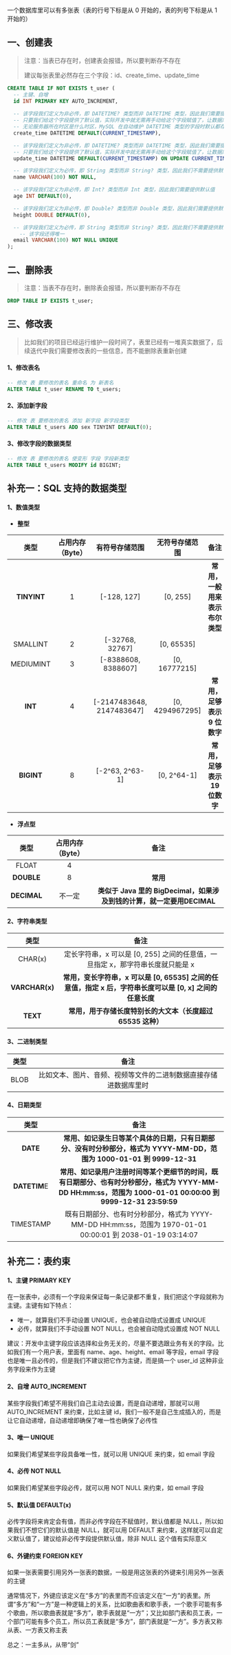 一个数据库里可以有多张表（表的行号下标是从 0 开始的，表的列号下标是从 1 开始的）

## 一、创建表

> 注意：当表已存在时，创建表会报错，所以要判断存不存在
> 
> 建议每张表里必然存在三个字段：id、create_time、update_time

```SQL
CREATE TABLE IF NOT EXISTS t_user (
  -- 主键、自增
  id INT PRIMARY KEY AUTO_INCREMENT,
  
  -- 该字段我们定义为非必传，即 DATETIME? 类型而非 DATETIME 类型，因此我们需要提供默认值——当前时间
  -- 只要我们给这个字段提供了默认值，实际开发中就无需再手动给这个字段赋值了，让数据库自动维护即可
  -- 无论服务器所在时区是什么时区，MySQL 在自动维护 DATETIME 类型的字段时默认都存储的是零时区的时间，所以客户端拿到时间后展示时需要手动转换为各个时区对应的时间展示；当然有些数据库 GUI 工具——如 Navicat ——在展示这些零时区的时间时可能会转换为当前时区的时间展示，这个我们不用管它；总之，通过 SQL 语句读取到的时间和返回给客户端的时间肯定是零时区的
  create_time DATETIME DEFAULT(CURRENT_TIMESTAMP),

  -- 该字段我们定义为非必传，即 DATETIME? 类型而非 DATETIME 类型，因此我们需要提供默认值——当前时间；并且我们设置当更新了某条数据的任意字段时，都用最新的当前时间更新一下该字段
  -- 只要我们给这个字段提供了默认值，实际开发中就无需再手动给这个字段赋值了，让数据库自动维护即可
  update_time DATETIME DEFAULT(CURRENT_TIMESTAMP) ON UPDATE CURRENT_TIMESTAMP

  -- 该字段我们定义为必传，即 String 类型而非 String? 类型，因此我们不需要提供默认值
  name VARCHAR(100) NOT NULL,

  -- 该字段我们定义为非必传，即 Int? 类型而非 Int 类型，因此我们需要提供默认值
  age INT DEFAULT(0),

  -- 该字段我们定义为非必传，即 Double? 类型而非 Double 类型，因此我们需要提供默认值
  height DOUBLE DEFAULT(0),

  -- 该字段我们定义为必传，即 String 类型而非 String? 类型，因此我们不需要提供默认值
	-- 该字段还得唯一
  email VARCHAR(100) NOT NULL UNIQUE
);
```

## 二、删除表

> 注意：当表不存在时，删除表会报错，所以要判断存不存在

```SQL
DROP TABLE IF EXISTS t_user;
```

## 三、修改表

> 比如我们的项目已经运行维护一段时间了，表里已经有一堆真实数据了，后续迭代中我们需要修改表的一些信息，而不能删除表重新创建

#### 1、修改表名

```SQL
-- 修改 表 要修改的表名 重命名 为 新表名
ALTER TABLE t_user RENAME TO t_users;
```

#### 2、添加新字段

```SQL
-- 修改 表 要修改的表名 添加 新字段 新字段类型
ALTER TABLE t_users ADD sex TINYINT DEFAULT(0);
```

#### 3、修改字段的数据类型

```SQL
-- 修改 表 要修改的表名 使变形 字段 字段新类型
ALTER TABLE t_users MODIFY id BIGINT;
```

## 补充一：SQL 支持的数据类型

#### 1、数值类型

- **整型**

|    类型     | 占用内存（Byte） |      有符号存储范围       | 无符号存储范围  |              备注              |
| :---------: | :--------------: | :-----------------------: | :-------------: | :----------------------------: |
| **TINYINT** |        1         |        [-128, 127]        |    [0, 255]     | **常用，一般用来表示布尔类型** |
|  SMALLINT   |        2         |      [-32768, 32767]      |   [0, 65535]    |                                |
|  MEDIUMINT  |        3         |    [-8388608, 8388607]    |  [0, 16777215]  |                                |
|   **INT**   |        4         | [-2147483648, 2147483647] | [0, 4294967295] |  **常用，足够表示 9 位数字**   |
| **BIGINT**  |        8         |      [-2^63, 2^63-1]      |   [0, 2^64-1]   |  **常用，足够表示 19 位数字**  |

- **浮点型**

|    类型     | 占用内存（Byte） |                             备注                             |
| :---------: | :--------------: | :----------------------------------------------------------: |
|    FLOAT    |        4         |                                                              |
| **DOUBLE**  |        8         |                           **常用**                           |
| **DECIMAL** |      不一定      | **类似于 Java 里的 BigDecimal，如果涉及到钱的计算，就一定要用DECIMAL** |

#### 2、字符串类型

|      类型      |                             备注                             |
| :------------: | :----------------------------------------------------------: |
|    CHAR(x)     | 定长字符串，x 可以是 [0, 255] 之间的任意值，一旦指定 x，那字符串长度就只能是 x |
| **VARCHAR(x)** | **常用，变长字符串，x 可以是 [0, 65535] 之间的任意值，指定 x 后，字符串长度可以是 [0, x] 之间的任意长度** |
|    **TEXT**    | **常用，用于存储长度特别长的大文本（长度超过 65535 这种）**  |

#### 3、二进制类型

| 类型 |                             备注                             |
| :--: | :----------------------------------------------------------: |
| BLOB | 比如文本、图片、音频、视频等文件的二进制数据直接存储进数据库里时 |

#### 4、日期类型

|     类型     |                             备注                             |
| :----------: | :----------------------------------------------------------: |
|   **DATE**   | **常用、如记录生日等某个具体的日期，只有日期部分、没有时分秒部分，格式为 YYYY-MM-DD，范围为 1000-01-01 到 9999-12-31** |
| **DATETIM**E | **常用、如记录用户注册时间等某个更细节的时间，既有日期部分、也有时分秒部分，格式为 YYYY-MM-DD HH:mm:ss，范围为 1000-01-01 00:00:00 到 9999-12-31 23:59:59** |
|  TIMESTAMP   | 既有日期部分、也有时分秒部分，格式为 YYYY-MM-DD HH:mm:ss，范围为 1970-01-01 00:00:01 到 2038-01-19 03:14:07 |

## 补充二：表约束

#### 1、主键 PRIMARY KEY

在一张表中，必须有一个字段来保证每一条记录都不重复，我们把这个字段就称为主键。主键有如下特点：

- 唯一，就算我们不手动设置 UNIQUE，也会被自动隐式设置成 UNIQUE
- 必传，就算我们不手动设置 NOT NULL，也会被自动隐式设置成 NOT NULL

建议：开发中主键字段应该选择和业务无关的，尽量不要选跟业务有关的字段。比如我们有一个用户表，里面有 name、age、height、email 等字段，email 字段也是唯一且必传的，但是我们不建议把它作为主键，而是搞一个 user_id 这种非业务字段来作为主键

#### 2、自增 AUTO_INCREMENT

某些字段我们希望不用我们自己主动去设置，而是自动递增，那就可以用 AUTO_INCREMENT 来约束，比如主键 id，我们一般不是自己生成插入的，而是让它自动递增，自动递增即确保了唯一性也确保了必传性

#### 3、唯一 UNIQUE

如果我们希望某些字段具备唯一性，就可以用 UNIQUE 来约束，如 email 字段

#### 4、必传 NOT NULL

如果我们希望某些字段必传，就可以用 NOT NULL 来约束，如 email 字段

#### 5、默认值 DEFAULT(x)

必传字段将来肯定会有值，而非必传字段在不赋值时，默认值都是 NULL，所以如果我们不想它们的默认值是 NULL，就可以用 DEFAULT 来约束，这样就可以自定义默认值了，建议给非必传字段提供默认值，除非 NULL 这个值有实际意义

#### 6、外键约束 FOREIGN KEY

如果一张表需要引用另外一张表的数据，一般是用这张表的外键来引用另外一张表的主键

通常情况下，外键应该定义在“多方”的表里而不应该定义在“一方”的表里。所谓“多方”和“一方”是一种逻辑上的关系，比如歌曲表和歌手表，一个歌手可能有多个歌曲，所以歌曲表就是“多方”，歌手表就是“一方”；又比如部门表和员工表，一个部门可能有多个员工，所以员工表就是“多方”，部门表就是“一方”。多方表又称从表、一方表又称主表

总之：一主多从，从带“剑”
